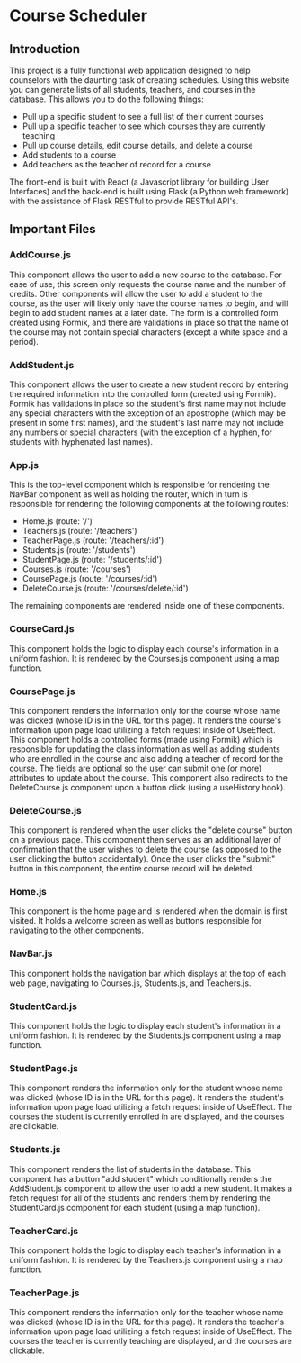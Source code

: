 # Course Scheduler

## Introduction
This project is a fully functional web application designed to help counselors with the daunting task of creating schedules. Using this website you can generate lists of all students, teachers, and courses in the database. This allows you to do the following things:
- Pull up a specific student to see a full list of their current courses
- Pull up a specific teacher to see which courses they are currently teaching
- Pull up course details, edit course details, and delete a course
- Add students to a course
- Add teachers as the teacher of record for a course

The front-end is built with React (a Javascript library for building User Interfaces) and the back-end is built using Flask (a Python web framework) with the assistance of Flask RESTful to provide RESTful API's. 

## Important Files

### AddCourse.js

This component allows the user to add a new course to the database. For ease of use, this screen only requests the course name and the number of credits. Other components will allow the user to add a student to the course, as the user will likely only have the course names to begin, and will begin to add student names at a later date. The form is a controlled form created using Formik, and there are validations in place so that the name of the course may not contain special characters (except a white space and a period).

### AddStudent.js

This component allows the user to create a new student record by entering the required information into the controlled form (created using Formik). Formik has validations in place so the student's first name may not include any special characters with the exception of an apostrophe (which may be present in some first names), and the student's last name may not include any numbers or special characters (with the exception of a hyphen, for students with hyphenated last names).


### App.js

This is the top-level component which is responsible for rendering the NavBar component as well as holding the router, which in turn is responsible for rendering the following components at the following routes:
- Home.js (route: '/')
- Teachers.js (route: '/teachers')
- TeacherPage.js (route: '/teachers/:id')
- Students.js (route: '/students')
- StudentPage.js (route: '/students/:id')
- Courses.js (route: '/courses')
- CoursePage.js (route: '/courses/:id')
- DeleteCourse.js (route: '/courses/delete/:id')

The remaining components are rendered inside one of these components.

### CourseCard.js

This component holds the logic to display each course's information in a uniform fashion. It is rendered by the Courses.js component using a map function.

### CoursePage.js

This component renders the information only for the course whose name was clicked (whose ID is in the URL for this page). It renders the course's information upon page load utilizing a fetch request inside of UseEffect. This component holds a controlled forms (made using Formik) which is responsible for updating the class information as well as adding students who are enrolled in the course and also adding a teacher of record for the course. The fields are optional so the user can submit one (or more) attributes to update about the course. This component also redirects to the DeleteCourse.js component upon a button click (using a useHistory hook).

### DeleteCourse.js

This component is rendered when the user clicks the "delete course" button on a previous page. This component then serves as an additional layer of confirmation that the user wishes to delete the course (as opposed to the user clicking the button accidentally). Once the user clicks the "submit" button in this component, the entire course record will be deleted. 

### Home.js

This component is the home page and is rendered when the domain is first visited. It holds a welcome screen as well as buttons responsible for navigating to the other components. 

### NavBar.js

This component holds the navigation bar which displays at the top of each web page, navigating to Courses.js, Students.js, and Teachers.js.

### StudentCard.js

This component holds the logic to display each student's information in a uniform fashion. It is rendered by the Students.js component using a map function.

### StudentPage.js

This component renders the information only for the student whose name was clicked (whose ID is in the URL for this page). It renders the student's information upon page load utilizing a fetch request inside of UseEffect. The courses the student is currently enrolled in are displayed, and the courses are clickable. 

### Students.js

This component renders the list of students in the database. This component has a button "add student" which conditionally renders the AddStudent.js component to allow the user to add a new student. It makes a fetch request for all of the students and renders them by rendering the StudentCard.js component for each student (using a map function). 

### TeacherCard.js

This component holds the logic to display each teacher's information in a uniform fashion. It is rendered by the Teachers.js component using a map function.

### TeacherPage.js

This component renders the information only for the teacher whose name was clicked (whose ID is in the URL for this page). It renders the teacher's information upon page load utilizing a fetch request inside of UseEffect. The courses the teacher is currently teaching are displayed, and the courses are clickable. 
